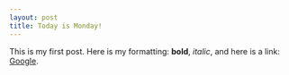 ```yaml
---
layout: post
title: Today is Monday!
---
```


This is my first post. Here is my formatting: **bold**, _italic_, and here is a link: [Google](https://google.com).
